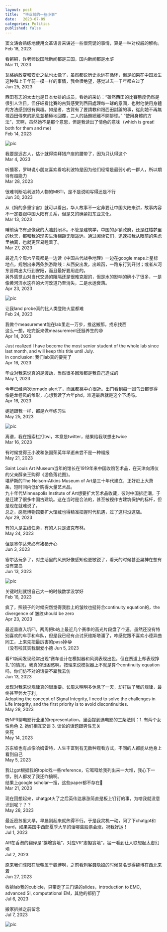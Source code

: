 ```yaml
---
layout: post
title:  "毕业前的一些小事"
date:   2023-07-09
categories: Politics
published: false
---
```

窦文涛会熟练地使用文革语言来讲述一些很荒诞的事情，算是一种对权威的解构。\
Feb 18, 2023

看锵锵，许老师说国际新闻都是三国，国内新闻都是水浒\
Mar 11, 2023

瓦格纳政变和安史之乱也太像了，虽然都说历史永远在循环，但是如果在中国发生这种和上千年前一模一样的事情，我会很绝望，感觉过去一千年都白过了\
Jun 25, 2023

西田有志的太太也是日本女排的成员，看她的采访：“雖然西田的比賽態度仍然是很引人注目，但仔細看比賽的古賀感受到西田處理每一球的意圖，也對他使用身體的方法感到很有興趣。如是者，古賀有了要請教和跟西田討論的事，從此她不再無視西田傳來的訊息並積極地回覆，二人的話題總離不開排球。”
“使用身體的方法”，天啊，虽然她不是那个意思，但是我读出了情色的意味（which is great! both for them and me）\
Feb 14, 2023

![pic](/image/graduation1.jpg)

我要是远古人，估计就得崇拜猎户座的腰带了，因为只认得这个\
Mar 4, 2023

听播客，罗琳说小朋友喜欢看哈利波特是因为他们经常是最弱小的一群人，所以期待有超能力\
Mar 28, 2023

很难判断哈利波特人物的MBTI，是不是说明写得还是不行\
Jun 30, 2023

从《妈的多重宇宙》就可以看出，华人故事不一定非要让中国大陆来讲，故事内容不一定要跟中国大陆有关系，但是又的确紧扣东亚文化。\
Mar 13, 2023

睡前读书有点像我的大脑封闭术。不管是建筑学，中国的乡镇政府，还是红楼梦里的秋天，都和我的现实生活相距无限遥远。通过阅读它们，迅速把我从眼前的焦虑里抽离，也就更容易睡着了。\
Mar 27, 2023

最近几个周六早晨都是一边读《中国古代战争地理》一边在google maps上星标地点，规划出来两条旅游路线：从西安出发，出崤函，一路东行到开封；或者从河东晋南出太行到安阳，而且最好要用走的。\
另外感觉山对当代交通的阻隔还是很难克服的，但是水的影响的确小了很多，一是像黄河济水这样的大河改道乃至消失，二是水运衰落。\
Apr 23, 2023

![pic](/image/graduation2.jpg)

让我land probe真的比人类登陆火星都难\
Feb 24, 2023

我做个measurement能在lab里走一万步，推这搬那，找东找西\
这么一想，吃完饭来做measurement还挺养生的😅\
Apr 14, 2023

Just realized I have become the most senior student of the whole lab since last month, and will keep this title until July.\
In conclusion: 我们lab真的要完了\
Apr 16, 2023

毕业对我来说真的是渡劫，当然很多困难都是我自己造成的\
May 1, 2023

今年已经两次tornado alert了，而且都离中心很近。出门看到每一团乌云都觉得像是龙卷风的雏形，心想我读了六年phd，难道最后就是这个下场吗。\
Apr 16, 2023

妮姐跟我一样，都是六年练习生\
May 25, 2023

![pic](/image/graduation3.jpg)

离谱，我在搜索栏打twi，本意是twitter，结果给我联想出twice\
Mar 16, 2023

有时候觉得王小波和张国荣英年早逝未尝不是一种福报\
May 21, 2023

Saint Louis Art Museum当年的馆长在1919年来中国收购艺术品，在天津向溥仪的父亲醇亲王购得《游鱼落花图》。\
堪萨斯的The Nelson-Atkins Museum of Art是三十年代建立，正好赶上大萧条，短时间内低价购得大量艺术品。\
九十年代Minneapolis Institute of Art想要扩大艺术品收藏，彼时中国拆迁潮，于是迁建了很多中国古建筑。这在当时是合法的，甚至被视作古建筑保护的标杆，但是现在就难说了。\
总之，感觉博物馆要扩大馆藏也得精准把握时代机遇，过了这村没这店。\
Apr 29, 2023

有的人是主线任务，有的人只是波克布林。\
May 24, 2023

但是塞尔达未必有猪猪开心\
Jun 3, 2023

塞尔达玩多了，对生活里的风景好像感知也更敏锐了，看天的时候甚至晃神在想有没有空岛\
Jun 13, 2023

![pic](/image/graduation4.jpg)

关键时刻就恨自己大一的时候数学没学好\
Feb 16, 2023

疯了，照镜子的时候突然觉得我脸上的皱纹也挺符合continuity equation的，the divergence of 皱纹should be zero\
Apr 23, 2023

最近垂直入坑F1，两周把b站上最近几个赛季的高光片段盘了个遍。虽然还没有特别喜欢的车手和车队，但是我已经有点讨厌维斯塔潘了，咋感觉跟不喜欢小德异曲同工，上来先把最厉害的pass掉😂\
（没有啦其实我很爱小德
Jun 5, 2023

看F1新闻发现经常出现“赛车设计在模拟器和风洞表现出色，但在赛道上却表现挣扎”的情况，我真的很困惑啊。按理来说模拟器上不就是算个continuity equation吗，你们仿不对的话要不雇我去仿\
Jun 13, 2023

发现对我来说规律真的很重要。长周末明明多休息了一天，却打破了我的规律，最终甚至弊大于利。\
Adopting the concept of Signal Integrity, I need to solve the challenges in Life Integrity, and the first priority is to avoid discontinuities.\
May 28, 2023

听NPR聊电影行业里的representation，里面提到选电影的三条法则：1. 有两个女性角色 2. 她们相互交谈 3. 谈论的话题跟男性无关\
笑死\
May 14, 2023

苏东坡也有点像哈姆雷特，人生丰富到有无数种观看方式，不同的人都能从他身上看到自己\
May 5, 2023

我让gpt根据我的topic找一些reference，它哐哐给我列出来一大堆，我心下一惊，别人都发了我还咋搞啊。\
结果上google scholar一搜，这些paper都不存在🥰\
Mar 21, 2023

现在回想起来，chatgpt火了之后英伟达暴涨简直是板上钉钉的事，为啥我就没意识到呢？？？\
May 28, 2023

最近密苏里大旱，早晨刚起来就热得不行。于是我灵机一动，问了下chatgpt和bard，如果美国中西部夏季大旱的话哪些股票会涨，祝我好运！\
Jul 1, 2023

AR在香港的翻译是“擴增實境”，对应VR“虛擬實境”，猛一看到让人联想起太虚幻境\
Jul 2, 2023

原来我们濮阳在唐朝属于魏博啊，之前看刺客聂隐娘的时候莫名觉得魏博在西北来着\
Jun 27, 2023

收拾lab我的cubicle，只带走了三门课的slides，introduction to EMC, advanced SI, computational EM，其他的都扔了\
Jul 6, 2023

搬家拆掉之前留念\
Jul 7, 2023

![pic](/image/graduation5.jpg)